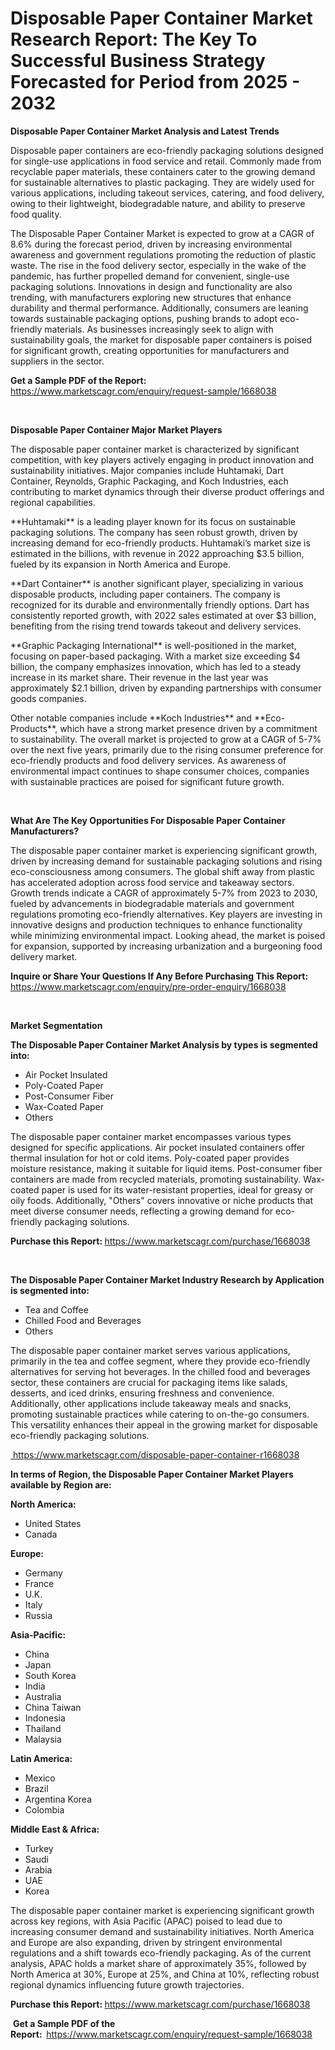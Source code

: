 <p><h1>Disposable Paper Container Market Research Report: The Key To Successful Business Strategy Forecasted for Period from 2025 - 2032</h1></p><p><strong>Disposable Paper Container Market Analysis and Latest Trends</strong></p>
<p><p>Disposable paper containers are eco-friendly packaging solutions designed for single-use applications in food service and retail. Commonly made from recyclable paper materials, these containers cater to the growing demand for sustainable alternatives to plastic packaging. They are widely used for various applications, including takeout services, catering, and food delivery, owing to their lightweight, biodegradable nature, and ability to preserve food quality.</p><p>The Disposable Paper Container Market is expected to grow at a CAGR of 8.6% during the forecast period, driven by increasing environmental awareness and government regulations promoting the reduction of plastic waste. The rise in the food delivery sector, especially in the wake of the pandemic, has further propelled demand for convenient, single-use packaging solutions. Innovations in design and functionality are also trending, with manufacturers exploring new structures that enhance durability and thermal performance. Additionally, consumers are leaning towards sustainable packaging options, pushing brands to adopt eco-friendly materials. As businesses increasingly seek to align with sustainability goals, the market for disposable paper containers is poised for significant growth, creating opportunities for manufacturers and suppliers in the sector.</p></p>
<p><strong>Get a Sample PDF of the Report:&nbsp;</strong> <a href="https://www.marketscagr.com/enquiry/request-sample/1668038?utm_campaign=3038&utm_medium=2&utm_source=Github&utm_content=ia&utm_term=18042025&utm_id=disposable-paper-container">https://www.marketscagr.com/enquiry/request-sample/1668038</a></p>
<p>&nbsp;</p>
<p><strong>Disposable Paper Container Major Market Players</strong></p>
<p><p>The disposable paper container market is characterized by significant competition, with key players actively engaging in product innovation and sustainability initiatives. Major companies include Huhtamaki, Dart Container, Reynolds, Graphic Packaging, and Koch Industries, each contributing to market dynamics through their diverse product offerings and regional capabilities.</p><p>**Huhtamaki** is a leading player known for its focus on sustainable packaging solutions. The company has seen robust growth, driven by increasing demand for eco-friendly products. Huhtamaki’s market size is estimated in the billions, with revenue in 2022 approaching $3.5 billion, fueled by its expansion in North America and Europe.</p><p>**Dart Container** is another significant player, specializing in various disposable products, including paper containers. The company is recognized for its durable and environmentally friendly options. Dart has consistently reported growth, with 2022 sales estimated at over $3 billion, benefiting from the rising trend towards takeout and delivery services.</p><p>**Graphic Packaging International** is well-positioned in the market, focusing on paper-based packaging. With a market size exceeding $4 billion, the company emphasizes innovation, which has led to a steady increase in its market share. Their revenue in the last year was approximately $2.1 billion, driven by expanding partnerships with consumer goods companies.</p><p>Other notable companies include **Koch Industries** and **Eco-Products**, which have a strong market presence driven by a commitment to sustainability. The overall market is projected to grow at a CAGR of 5-7% over the next five years, primarily due to the rising consumer preference for eco-friendly products and food delivery services. As awareness of environmental impact continues to shape consumer choices, companies with sustainable practices are poised for significant future growth.</p></p>
<p>&nbsp;</p>
<p><strong>What Are The Key Opportunities For Disposable Paper Container Manufacturers?</strong></p>
<p><p>The disposable paper container market is experiencing significant growth, driven by increasing demand for sustainable packaging solutions and rising eco-consciousness among consumers. The global shift away from plastic has accelerated adoption across food service and takeaway sectors. Growth trends indicate a CAGR of approximately 5-7% from 2023 to 2030, fueled by advancements in biodegradable materials and government regulations promoting eco-friendly alternatives. Key players are investing in innovative designs and production techniques to enhance functionality while minimizing environmental impact. Looking ahead, the market is poised for expansion, supported by increasing urbanization and a burgeoning food delivery market.</p></p>
<p><strong>Inquire or Share Your Questions If Any Before Purchasing This Report:</strong> <a href="https://www.marketscagr.com/enquiry/pre-order-enquiry/1668038?utm_campaign=3038&utm_medium=2&utm_source=Github&utm_content=ia&utm_term=18042025&utm_id=disposable-paper-container">https://www.marketscagr.com/enquiry/pre-order-enquiry/1668038</a></p>
<p>&nbsp;</p>
<p><strong>Market Segmentation</strong></p>
<p><strong>The Disposable Paper Container Market Analysis by types is segmented into:</strong></p>
<p><ul><li>Air Pocket Insulated</li><li>Poly-Coated Paper</li><li>Post-Consumer Fiber</li><li>Wax-Coated Paper</li><li>Others</li></ul></p>
<p><p>The disposable paper container market encompasses various types designed for specific applications. Air pocket insulated containers offer thermal insulation for hot or cold items. Poly-coated paper provides moisture resistance, making it suitable for liquid items. Post-consumer fiber containers are made from recycled materials, promoting sustainability. Wax-coated paper is used for its water-resistant properties, ideal for greasy or oily foods. Additionally, "Others" covers innovative or niche products that meet diverse consumer needs, reflecting a growing demand for eco-friendly packaging solutions.</p></p>
<p><strong>Purchase this Report:&nbsp;</strong><a href="https://www.marketscagr.com/purchase/1668038?utm_campaign=3038&utm_medium=2&utm_source=Github&utm_content=ia&utm_term=18042025&utm_id=disposable-paper-container">https://www.marketscagr.com/purchase/1668038</a></p>
<p>&nbsp;</p>
<p><strong>The Disposable Paper Container Market Industry Research by Application is segmented into:</strong></p>
<p><ul><li>Tea and Coffee</li><li>Chilled Food and Beverages</li><li>Others</li></ul></p>
<p><p>The disposable paper container market serves various applications, primarily in the tea and coffee segment, where they provide eco-friendly alternatives for serving hot beverages. In the chilled food and beverages sector, these containers are crucial for packaging items like salads, desserts, and iced drinks, ensuring freshness and convenience. Additionally, other applications include takeaway meals and snacks, promoting sustainable practices while catering to on-the-go consumers. This versatility enhances their appeal in the growing market for disposable eco-friendly packaging solutions.</p></p>
<p><a href="https://www.marketscagr.com/disposable-paper-container-r1668038?utm_campaign=3038&utm_medium=2&utm_source=Github&utm_content=ia&utm_term=18042025&utm_id=disposable-paper-container">&nbsp;https://www.marketscagr.com/disposable-paper-container-r1668038</a></p>
<p><strong>In terms of Region, the Disposable Paper Container Market Players available by Region are:</strong></p>
<p>
    <p> <strong> North America: </strong>
        <ul>
            <li>United States</li>
            <li>Canada</li>
        </ul>
        </p> 
    <p> <strong> Europe: </strong>
        <ul>
            <li>Germany</li>
            <li>France</li>
            <li>U.K.</li>
            <li>Italy</li>
            <li>Russia</li>
        </ul>
        </p> 
    <p> <strong> Asia-Pacific: </strong>
        <ul>
            <li>China</li>
            <li>Japan</li>
            <li>South Korea</li>
            <li>India</li>
            <li>Australia</li>
            <li>China Taiwan</li>
            <li>Indonesia</li>
            <li>Thailand</li>
            <li>Malaysia</li>
        </ul>
        </p> 
    <p> <strong> Latin America: </strong>
        <ul>
            <li>Mexico</li>
            <li>Brazil</li>
            <li>Argentina Korea</li>
            <li>Colombia</li>
        </ul>
        </p> 
    <p> <strong> Middle East & Africa: </strong>
        <ul>
            <li>Turkey</li>
            <li>Saudi</li>
            <li>Arabia</li>
            <li>UAE</li>
            <li>Korea</li>
        </ul>
    </p>
    </p>
<p><p>The disposable paper container market is experiencing significant growth across key regions, with Asia Pacific (APAC) poised to lead due to increasing consumer demand and sustainability initiatives. North America and Europe are also expanding, driven by stringent environmental regulations and a shift towards eco-friendly packaging. As of the current analysis, APAC holds a market share of approximately 35%, followed by North America at 30%, Europe at 25%, and China at 10%, reflecting robust regional dynamics influencing future growth trajectories.</p></p>
<p><strong>Purchase this Report: </strong><a href="https://www.marketscagr.com/purchase/1668038?utm_campaign=3038&utm_medium=2&utm_source=Github&utm_content=ia&utm_term=18042025&utm_id=disposable-paper-container">https://www.marketscagr.com/purchase/1668038</a></p>
<p>&nbsp;<strong>Get a Sample PDF of the Report:&nbsp;&nbsp;</strong><a href="https://www.marketscagr.com/enquiry/request-sample/1668038?utm_campaign=3038&utm_medium=2&utm_source=Github&utm_content=ia&utm_term=18042025&utm_id=disposable-paper-container">https://www.marketscagr.com/enquiry/request-sample/1668038</a></p>
<p><strong></strong></p>
<p><p></p><p></p><p></p></p>